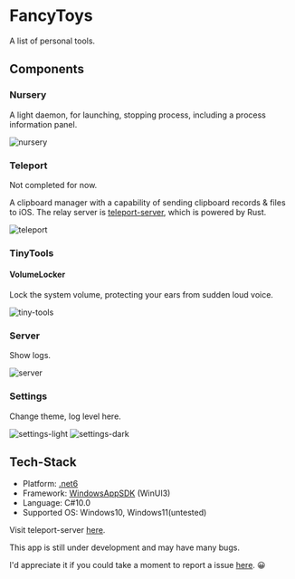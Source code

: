 
# FancyToys

A list of personal tools.

## Components

### Nursery

A light daemon, for launching, stopping process, including a process information panel.

![nursery](https://github-pages-1253649638.cos.ap-beijing.myqcloud.com/github/fancy-toys/FancyToys-Nursery-Dark_2023-03-02_18-01-55.png)

### Teleport

Not completed for now.

A clipboard manager with a capability of sending clipboard records & files to iOS. The relay server is [teleport-server](https://github.com/MoeexT/teleport-server), which is powered by Rust.

![teleport](https://github-pages-1253649638.cos.ap-beijing.myqcloud.com/github/fancy-toys/FancyToys-Teleport_2023-03-02_17-08-47.png)

### TinyTools

#### VolumeLocker

Lock the system volume, protecting your ears from sudden loud voice.

![tiny-tools](https://github-pages-1253649638.cos.ap-beijing.myqcloud.com/github/fancy-toys/FancyToys-TinyTools_2023-03-02_17-09-33.png)

### Server

Show logs.

![server](https://github-pages-1253649638.cos.ap-beijing.myqcloud.com/github/fancy-toys/FancyToys-Server_2023-03-02_17-12-15.png)

### Settings

Change theme, log level here.

![settings-light](https://github-pages-1253649638.cos.ap-beijing.myqcloud.com/github/fancy-toys/FancyToys-Setting-Light_2023-03-02_18-02-18.png)
![settings-dark](https://github-pages-1253649638.cos.ap-beijing.myqcloud.com/github/fancy-toys/FancyToys-Settings_2023-03-02_17-13-30.png)


## Tech-Stack

+ Platform: [.net6](https://dotnet.microsoft.com/en-us/download/dotnet/6.0)
+ Framework: [WindowsAppSDK](https://github.com/microsoft/WindowsAppSDK) (WinUI3)
+ Language: C#10.0
+ Supported OS: Windows10, Windows11(untested)

Visit teleport-server [here](https://github.com/MoeexT/teleport-server).

This app is still under development and may have many bugs.

I'd appreciate it if you could take a moment to report a issue [here](https://github.com/MoeexT/FancyToys/issues). 😀
